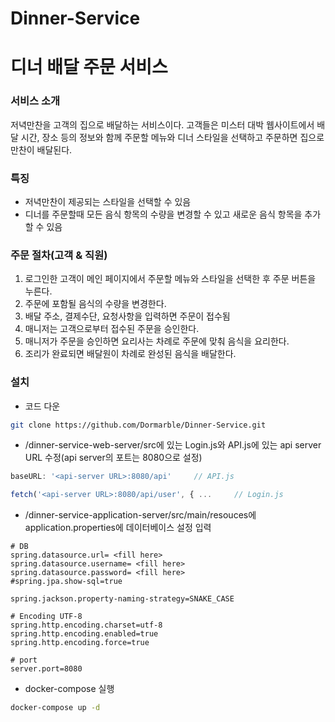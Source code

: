 # Dinner-Service

# 디너 배달 주문 서비스

### 서비스 소개

 저녁만찬을 고객의 집으로 배달하는 서비스이다. 고객들은 미스터 대박 웹사이트에서 배달 시간, 장소 등의 정보와 함께 주문할 메뉴와 디너 스타일을 선택하고 주문하면 집으로 만찬이 배달된다.

### 특징

- 저녁만찬이 제공되는 스타일을 선택할 수 있음
- 디너를 주문할때 모든 음식 항목의 수량을 변경할 수 있고 새로운 음식 항목을 추가할 수 있음

### 주문 절차(고객 & 직원)

1. 로그인한 고객이 메인 페이지에서 주문할 메뉴와 스타일을 선택한 후 주문 버튼을 누른다.
2. 주문에 포함될 음식의 수량을 변경한다.
3. 배달 주소, 결제수단, 요청사항을 입력하면 주문이 접수됨
4. 매니저는 고객으로부터 접수된 주문을 승인한다.
5. 매니저가 주문을 승인하면 요리사는 차례로 주문에 맞춰 음식을 요리한다.
6. 조리가 완료되면 배달원이 차례로 완성된 음식을 배달한다.

### 설치

- 코드 다운

```sh
git clone https://github.com/Dormarble/Dinner-Service.git
```

- /dinner-service-web-server/src에 있는 Login.js와 API.js에 있는 api server URL 수정(api server의 포트는 8080으로 설정)

```jsx
baseURL: '<api-server URL>:8080/api'     // API.js
```

```jsx
fetch('<api-server URL>:8080/api/user', { ...     // Login.js
```

- /dinner-service-application-server/src/main/resouces에 application.properties에 데이터베이스 설정 입력

```properties
# DB
spring.datasource.url= <fill here>
spring.datasource.username= <fill here>
spring.datasource.password= <fill here>
#spring.jpa.show-sql=true

spring.jackson.property-naming-strategy=SNAKE_CASE

# Encoding UTF-8
spring.http.encoding.charset=utf-8
spring.http.encoding.enabled=true
spring.http.encoding.force=true

# port
server.port=8080
```

- docker-compose 실행

```sh
docker-compose up -d
```
